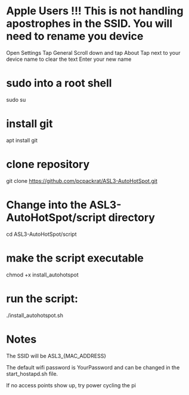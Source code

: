 # Apple Users !!!  This is not handling apostrophes in the SSID. You will need to rename you device 

Open Settings
Tap General
Scroll down and tap About
Tap next to your device name to clear the text
Enter your new name

# sudo into a root shell
sudo su
# install git
apt install git
# clone repository
git clone https://github.com/pcpackrat/ASL3-AutoHotSpot.git
# Change into the ASL3-AutoHotSpot/script directory
cd ASL3-AutoHotSpot/script
# make the script executable
chmod +x install_autohotspot
# run the script:
./install_autohotspot.sh
# Notes
The SSID will be ASL3_{MAC_ADDRESS}

The default wifi password is YourPassword and can be changed in the start_hostapd.sh file.

If no access points show up, try power cycling the pi
